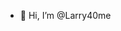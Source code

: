 - 👋 Hi, I’m @Larry40me

<!---
Larry40me/Larry40me is a ✨ special ✨ repository because its `README.md` (this file) appears on your GitHub profile.
You can click the Preview link to take a look at your changes.
--->

